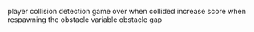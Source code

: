 player collision detection
    game over when collided
increase score when respawning the obstacle
variable obstacle gap
